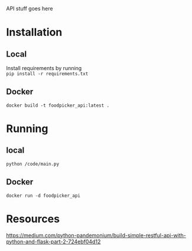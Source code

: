 API stuff goes here

# Installation
## Local
Install requirements by running  
```pip install -r requirements.txt```
## Docker
```docker build -t foodpicker_api:latest .```

# Running
## local
``` python /code/main.py ```
## Docker
```docker run -d foodpicker_api```

# Resources
https://medium.com/python-pandemonium/build-simple-restful-api-with-python-and-flask-part-2-724ebf04d12
